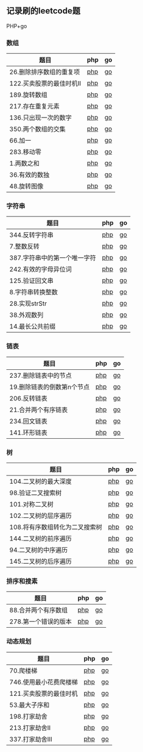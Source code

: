 ## 记录刷的leetcode题

PHP+go

### 数组
|题目|php|go|
| ---|---|---|
|26.删除排序数组的重复项| [php](./php/26.php)| [go](./go/26.go) |
|122.买卖股票的最佳时机II| [php](./php/122.php)| [go](./go/122.go) |
|189.旋转数组| [php](./php/189.php)| [go](./go/189.go) |
|217.存在重复元素| [php](./php/217.php)| [go](./go/217.go) |
|136.只出现一次的数字| [php](./php/136.php)| [go](./go/136.go) |
|350.两个数组的交集| [php](./php/350.php)| [go](./go/350.go) |
|66.加一| [php](./php/66.php)| [go](./go/66.go) |
|283.移动零| [php](./php/283.php)| [go](./go/283.go) |
|1.两数之和| [php](./php/1.php)| [go](./go/1.go) |
|36.有效的数独| [php](./php/36.php)| [go](./go/36.go) |
|48.旋转图像| [php](./php/48.php)| [go](./go/48.go) |

### 字符串
|题目|php|go|
| ---|---|---|
|344.反转字符串| [php](./php/344.php)| [go](./go/344.go) |
|7.整数反转| [php](./php/7.php)| [go](./go/7.go) |
|387.字符串中的第一个唯一字符| [php](./php/387.php)| [go](./go/387.go) |
|242.有效的字母异位词| [php](./php/242.php)| [go](./go/242.go) |
|125.验证回文串| [php](./php/125.php)| [go](./go/125.go) |
|8.字符串转换整数| [php](./php/8.php)| [go](./go/8.go) |
|28.实现strStr| [php](./php/28.php)| [go](./go/28.go) |
|38.外观数列| [php](./php/38.php)| [go](./go/38.go) |
|14.最长公共前缀| [php](./php/14.php)| [go](./go/14.go) |

### 链表
|题目|php|go|
| ---|---|---|
|237.删除链表中的节点| [php](./php/237.php)| [go](./go/237.go) |
|19.删除链表的倒数第n个节点| [php](./php/19.php)| [go](./go/19.go) |
|206.反转链表| [php](./php/206.php)| [go](./go/206.go) |
|21.合并两个有序链表| [php](./php/21.php)| [go](./go/21.go) |
|234.回文链表| [php](./php/234.php)| [go](./go/234.go) |
|141.环形链表| [php](./php/141.php)| [go](./go/141.go) |

### 树
|题目|php|go|
| ---|---|---|
|104.二叉树的最大深度| [php](./php/104.php)| [go](./go/104.go) |
|98.验证二叉搜索树| [php](./php/98.php)| [go](./go/98.go) |
|101.对称二叉树| [php](./php/101.php)| [go](./go/101.go) |
|102.二叉树的层序遍历| [php](./php/102.php)| [go](./go/102.go) |
|108.将有序数组转化为二叉搜索树| [php](./php/108.php)| [go](./go/108.go) |
|144.二叉树的前序遍历| [php](./php/144.php)| [go](./go/144.go) |
|94.二叉树的中序遍历| [php](./php/94.php)| [go](./go/94.go) |
|145.二叉树的后序遍历| [php](./php/145.php)| [go](./go/145.go) |

### 排序和搜素
|题目|php|go|
| ---|---|---|
|88.合并两个有序数组| [php](./php/88.php)| [go](./go/88.go) |
|278.第一个错误的版本| [php](./php/278.php)| [go](./go/278.go) |

### 动态规划
|题目|php|go|
| ---|---|---|
|70.爬楼梯| [php](./php/70.php)| [go](./go/70.go) |
|746.使用最小花费爬楼梯| [php](./php/746.php)| [go](./go/746.go) |
|121.买卖股票的最佳时机| [php](./php/121.php)| [go](./go/121.go) |
|53.最大子序和| [php](./php/53.php)| [go](./go/53.go) |
|198.打家劫舍| [php](./php/198.php)| [go](./go/198.go) |
|213.打家劫舍II| [php](./php/213.php)| [go](./go/213.go) |
|337.打家劫舍III| [php](./php/337.php)| [go](./go/337.go) |